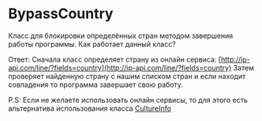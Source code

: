 # BypassCountry

Класс для блокировки определённых стран методом завершения работы программы.
Как работает данный класc?

Ответ: 
Сначала класс определяет страну из онлайн сервиса: [http://ip-api.com/line/?fields=country](http://ip-api.com/line/?fields=country)
Затем проверяет найденную страну с нашим списком стран и если находит совпадения то программа завершает свою работу.

P.S: Если не желаете использовать онлайн сервисы, то для этого есть альтернатива использования класса [CultureInfo](https://docs.microsoft.com/ru-ru/dotnet/api/system.globalization.cultureinfo?view=netframework-4.8)
